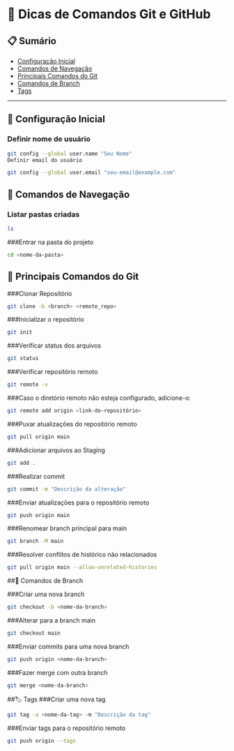 
# 📝 Dicas de Comandos Git e GitHub

## 📋 Sumário
<!--ts-->
- [Configuração Inicial](#configuração-inicial)
- [Comandos de Navegação](#comandos-de-navegação)
- [Principais Comandos do Git](#principais-comandos-do-git)
- [Comandos de Branch](#comandos-de-branch)
- [Tags](#tags)
<!--te-->

---

## 📌 Configuração Inicial

### Definir nome de usuário

```bash
git config --global user.name "Seu Nome"
Definir email do usuário
```

```bash
git config --global user.email "seu-email@example.com"
```

## 📂 Comandos de Navegação

### Listar pastas criadas

```bash
ls
```

###Entrar na pasta do projeto

```bash
cd <nome-da-pasta>
```

## 🚀 Principais Comandos do Git

###Clonar Repositório

```bash
git clone -b <branch> <remote_repo>
```

###Inicializar o repositório
```bash
git init
```

###Verificar status dos arquivos
```bash
git status
```

###Verificar repositório remoto
```bash
git remote -v
```

###Caso o diretório remoto não esteja configurado, adicione-o:
```bash
git remote add origin <link-do-repositório>
```

###Puxar atualizações do repositório remoto
```bash
git pull origin main
```

###Adicionar arquivos ao Staging
```bash
git add .
```

###Realizar commit
```bash
git commit -m "Descrição da alteração"
```

###Enviar atualizações para o repositório remoto
```bash
git push origin main
```

###Renomear branch principal para main
```bash
git branch -M main
```

###Resolver conflitos de histórico não relacionados
```bash
git pull origin main --allow-unrelated-histories
```

##🌿 Comandos de Branch

###Criar uma nova branch
```bash
git checkout -b <nome-da-branch>
```

###Alterar para a branch main
```bash
git checkout main
```

###Enviar commits para uma nova branch
```bash
git push origin <nome-da-branch>
```

###Fazer merge com outra branch
```bash
git merge <nome-da-branch>
```

##🏷️ Tags
###Criar uma nova tag
```bash
git tag -a <nome-da-tag> -m "Descrição da tag"
```
###Enviar tags para o repositório remoto
```bash
git push origin --tags
```
